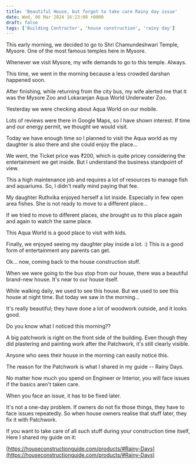 ```yaml
---
title: 'Beautiful House, but forgot to take care Rainy day issue'
date: Wed, 06 Mar 2024 16:23:00 +0000
draft: false
tags: ['Building Contractor', 'house construction', 'rainy day']
---
```


This early morning, we decided to go to Shri Chamundeshwari Temple, Mysore. One of the most famous temples here in Mysore.

Whenever we visit Mysore, my wife demands to go to this temple. Always.

This time, we went in the morning because a less crowded darshan happened soon.

After finishing, while returning from the city bus, my wife alerted me that it was the Mysore Zoo and Lokaranjan Aqua World Underwater Zoo.

Yesterday we were checking about Aqua World on our mobile.

Lots of reviews were there in Google Maps, so I have shown interest. If time and our energy permit, we thought we would visit.

Today we have enough time so I planned to visit the Aqua world as my daughter is also there and she could enjoy the place…

We went, the Ticket price was ₹200, which is quite pricey considering the entertainment we get inside. But I understand the business standpoint of view.

This a high maintenance job and requires a lot of resources to manage fish and aquariums. So, I didn't really mind paying that fee.

My daughter Ruthvika enjoyed herself a lot inside. Especially in few open area fishes. She is not ready to move to a different place…

If we tried to move to different places, she brought us to this place again and again to watch the same place.

This Aqua World is a good place to visit with kids.

Finally, we enjoyed seeing my daughter play inside a lot. :) This is a good form of entertainment any parents can get.

Ok… now, coming back to the house construction stuff.

When we were going to the bus stop from our house, there was a beautiful brand-new house. It's near to our house itself.

While walking daily, we used to see this house. But we used to see this house at night time. But today we saw in the morning…

It's really beautiful; they have done a lot of woodwork outside, and it looks good.

Do you know what I noticed this morning??

A big patchwork is right on the front side of the building. Even though they did plastering and painting work after the Patchwork, it's still clearly visible.

Anyone who sees their house in the morning can easily notice this.

The reason for the Patchwork is what I shared in my guide -- Rainy Days.

No matter how much you spend on Engineer or Interior, you will face issues if the basics aren't taken care.

When you face an issue, it has to be fixed later.

It's not a one-day problem. If owners do not fix those things, they have to face issues repeatedly. So when house owners realise that stuff later, they fix it with Patchwork.

If you want to take care of all such stuff during your construction time itself, Here I shared my guide on it:

[https://houseconstructionguide.com/products/#Rainy-Days](https://houseconstructionguide.com/products/#Rainy-Days)